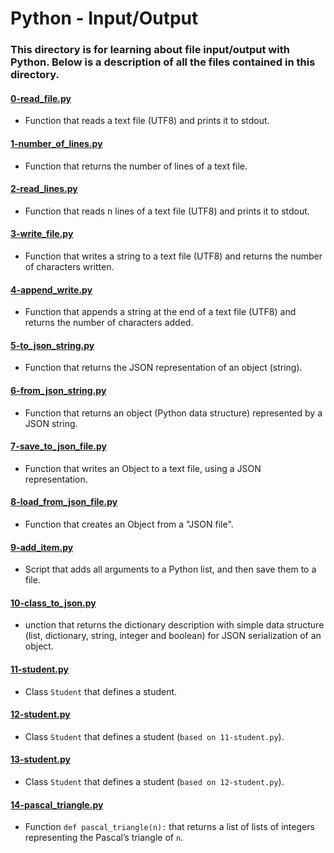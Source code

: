 # Python - Input/Output
### This directory is for learning about file input/output with Python. Below is a description of all the files contained in this directory.

#### [0-read_file.py](./0-read_file.py)
* Function that reads a text file (UTF8) and prints it to stdout.

#### [1-number_of_lines.py](./1-number_of_lines.py)
* Function that returns the number of lines of a text file.

#### [2-read_lines.py](./2-read_lines.py)
* Function that reads n lines of a text file (UTF8) and prints it to stdout.

#### [3-write_file.py](./3-write_file.py)
* Function that writes a string to a text file (UTF8) and returns the number of characters written.

#### [4-append_write.py](./4-append_write.py)
* Function that appends a string at the end of a text file (UTF8) and returns the number of characters added.

#### [5-to_json_string.py](./5-to_json_string.py)
* Function that returns the JSON representation of an object (string).

#### [6-from_json_string.py](./6-from_json_string.py)
* Function that returns an object (Python data structure) represented by a JSON string.

#### [7-save_to_json_file.py](./7-save_to_json_file.py)
* Function that writes an Object to a text file, using a JSON representation.

#### [8-load_from_json_file.py](./8-load_from_json_file.py)
* Function that creates an Object from a "JSON file".

#### [9-add_item.py](./9-add_item.py)
* Script that adds all arguments to a Python list, and then save them to a file.

#### [10-class_to_json.py](./10-class_to_json.py)
* unction that returns the dictionary description with simple data structure (list, dictionary, string, integer and boolean) for JSON serialization of an object.

#### [11-student.py](./11-student.py)
* Class `Student` that defines a student.

#### [12-student.py](./12-student.py)
* Class `Student` that defines a student (`based on 11-student.py`).

#### [13-student.py](./13-student.py)
* Class `Student` that defines a student (`based on 12-student.py`).

#### [14-pascal_triangle.py](./14-pascal_triangle.py)
* Function `def pascal_triangle(n):` that returns a list of lists of integers representing the Pascal’s triangle of `n`.
